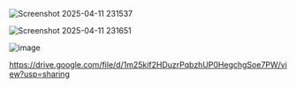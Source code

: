 ![Screenshot 2025-04-11 231537](https://github.com/user-attachments/assets/89fa775e-5700-4518-b4c1-b154a01bf3f6)

![Screenshot 2025-04-11 231651](https://github.com/user-attachments/assets/9dbe09c3-4485-4110-9b83-35ede16898e1)

![image](https://github.com/user-attachments/assets/f14c778f-675c-469c-8a22-abc94c66ac68)

https://drive.google.com/file/d/1m25kif2HDuzrPqbzhUP0HegchgSoe7PW/view?usp=sharing
